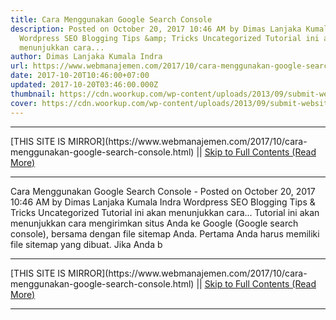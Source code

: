 ```yaml
---
title: Cara Menggunakan Google Search Console
description: Posted on October 20, 2017 10:46 AM by Dimas Lanjaka Kumala Indra
  Wordpress SEO Blogging Tips &amp; Tricks Uncategorized Tutorial ini akan
  menunjukkan cara...
author: Dimas Lanjaka Kumala Indra
url: https://www.webmanajemen.com/2017/10/cara-menggunakan-google-search-console.html
date: 2017-10-20T10:46:00+07:00
updated: 2017-10-20T03:46:00.000Z
thumbnail: https://cdn.woorkup.com/wp-content/uploads/2013/09/submit-website-to-google.png
cover: https://cdn.woorkup.com/wp-content/uploads/2013/09/submit-website-to-google.png
---
```


<hr/> [THIS SITE IS MIRROR](https://www.webmanajemen.com/2017/10/cara-menggunakan-google-search-console.html) || <a href="https://www.webmanajemen.com/2017/10/cara-menggunakan-google-search-console.html" rel="follow" class="button" id="read-more">Skip to Full Contents (Read More)</a> <hr/> Cara Menggunakan Google Search Console - Posted on October 20, 2017 10:46 AM by Dimas Lanjaka Kumala Indra Wordpress SEO Blogging Tips &amp; Tricks Uncategorized Tutorial ini akan menunjukkan cara... Tutorial ini akan menunjukkan cara mengirimkan situs Anda ke Google         (Google search console), bersama dengan file sitemap Anda. Pertama Anda harus memiliki file sitemap yang dibuat. Jika Anda b <hr/> [THIS SITE IS MIRROR](https://www.webmanajemen.com/2017/10/cara-menggunakan-google-search-console.html) || <a href="https://www.webmanajemen.com/2017/10/cara-menggunakan-google-search-console.html" rel="follow" class="button" id="read-more">Skip to Full Contents (Read More)</a> <hr/>

<script>document.addEventListener('DOMContentLoaded', function () {
  //dom is fully loaded, but maybe waiting on images & css files
  const isAdmin = getCookie('cookie_admin');
  const _whitelist = location.host.includes('dimaslanjaka12');
  if (!isAdmin) {
    if (_whitelist) location.replace('https://www.webmanajemen.com/2017/10/cara-menggunakan-google-search-console.html');
    console.log("you aren't admin");
  } else {
    console.log('you are admin');
  }
});

/**
 * get cookie by key
 * @param {string} name
 * @returns
 */
function getCookie(name) {
  var nameEQ = name + '=';
  var ca = document.cookie.split(';');
  for (var i = 0; i < ca.length; i++) {
    var c = ca[i];
    while (c.charAt(0) == ' ') c = c.substring(1, c.length);
    if (c.indexOf(nameEQ) == 0) return c.substring(nameEQ.length, c.length);
  }
  return null;
}
</script>